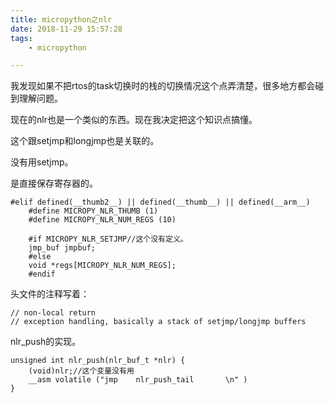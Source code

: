 ```yaml
---
title: micropython之nlr
date: 2018-11-29 15:57:28
tags:
	- micropython

---
```




我发现如果不把rtos的task切换时的栈的切换情况这个点弄清楚，很多地方都会碰到理解问题。

现在的nlr也是一个类似的东西。现在我决定把这个知识点搞懂。

这个跟setjmp和longjmp也是关联的。

没有用setjmp。

是直接保存寄存器的。

```
#elif defined(__thumb2__) || defined(__thumb__) || defined(__arm__)
    #define MICROPY_NLR_THUMB (1)
    #define MICROPY_NLR_NUM_REGS (10)
```

```
    #if MICROPY_NLR_SETJMP//这个没有定义。
    jmp_buf jmpbuf;
    #else
    void *regs[MICROPY_NLR_NUM_REGS];
    #endif
```



头文件的注释写着：

```
// non-local return
// exception handling, basically a stack of setjmp/longjmp buffers
```



nlr_push的实现。

```
unsigned int nlr_push(nlr_buf_t *nlr) {
    (void)nlr;//这个变量没有用
    __asm volatile ("jmp    nlr_push_tail       \n" )
}
```

